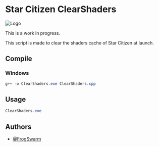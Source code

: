 # Star Citizen ClearShaders

![Logo][FS]

This is a work in progress.

This script is made to clear the shaders cache of Star Citizen at launch.

## Compile

### Windows

```ps1
g++ -o ClearShaders.exe ClearShaders.cpp
```

## Usage

```ps1
ClearShaders.exe
```

## Authors

- [@FrogSwarm](https://www.github.com/FrogSwarm)

[FS]: https://frogswarm.fr/data/imgs/logo-devops-github.png
